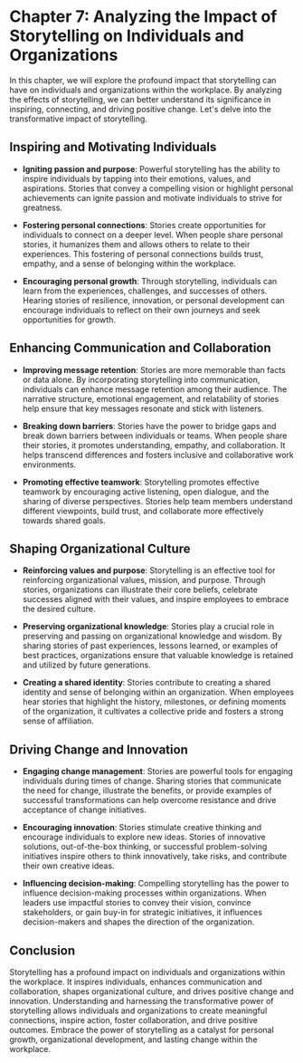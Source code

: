 Chapter 7: Analyzing the Impact of Storytelling on Individuals and Organizations
================================================================================

In this chapter, we will explore the profound impact that storytelling can have on individuals and organizations within the workplace. By analyzing the effects of storytelling, we can better understand its significance in inspiring, connecting, and driving positive change. Let's delve into the transformative impact of storytelling.

Inspiring and Motivating Individuals
------------------------------------

* **Igniting passion and purpose**: Powerful storytelling has the ability to inspire individuals by tapping into their emotions, values, and aspirations. Stories that convey a compelling vision or highlight personal achievements can ignite passion and motivate individuals to strive for greatness.

* **Fostering personal connections**: Stories create opportunities for individuals to connect on a deeper level. When people share personal stories, it humanizes them and allows others to relate to their experiences. This fostering of personal connections builds trust, empathy, and a sense of belonging within the workplace.

* **Encouraging personal growth**: Through storytelling, individuals can learn from the experiences, challenges, and successes of others. Hearing stories of resilience, innovation, or personal development can encourage individuals to reflect on their own journeys and seek opportunities for growth.

Enhancing Communication and Collaboration
-----------------------------------------

* **Improving message retention**: Stories are more memorable than facts or data alone. By incorporating storytelling into communication, individuals can enhance message retention among their audience. The narrative structure, emotional engagement, and relatability of stories help ensure that key messages resonate and stick with listeners.

* **Breaking down barriers**: Stories have the power to bridge gaps and break down barriers between individuals or teams. When people share their stories, it promotes understanding, empathy, and collaboration. It helps transcend differences and fosters inclusive and collaborative work environments.

* **Promoting effective teamwork**: Storytelling promotes effective teamwork by encouraging active listening, open dialogue, and the sharing of diverse perspectives. Stories help team members understand different viewpoints, build trust, and collaborate more effectively towards shared goals.

Shaping Organizational Culture
------------------------------

* **Reinforcing values and purpose**: Storytelling is an effective tool for reinforcing organizational values, mission, and purpose. Through stories, organizations can illustrate their core beliefs, celebrate successes aligned with their values, and inspire employees to embrace the desired culture.

* **Preserving organizational knowledge**: Stories play a crucial role in preserving and passing on organizational knowledge and wisdom. By sharing stories of past experiences, lessons learned, or examples of best practices, organizations ensure that valuable knowledge is retained and utilized by future generations.

* **Creating a shared identity**: Stories contribute to creating a shared identity and sense of belonging within an organization. When employees hear stories that highlight the history, milestones, or defining moments of the organization, it cultivates a collective pride and fosters a strong sense of affiliation.

Driving Change and Innovation
-----------------------------

* **Engaging change management**: Stories are powerful tools for engaging individuals during times of change. Sharing stories that communicate the need for change, illustrate the benefits, or provide examples of successful transformations can help overcome resistance and drive acceptance of change initiatives.

* **Encouraging innovation**: Stories stimulate creative thinking and encourage individuals to explore new ideas. Stories of innovative solutions, out-of-the-box thinking, or successful problem-solving initiatives inspire others to think innovatively, take risks, and contribute their own creative ideas.

* **Influencing decision-making**: Compelling storytelling has the power to influence decision-making processes within organizations. When leaders use impactful stories to convey their vision, convince stakeholders, or gain buy-in for strategic initiatives, it influences decision-makers and shapes the direction of the organization.

Conclusion
----------

Storytelling has a profound impact on individuals and organizations within the workplace. It inspires individuals, enhances communication and collaboration, shapes organizational culture, and drives positive change and innovation. Understanding and harnessing the transformative power of storytelling allows individuals and organizations to create meaningful connections, inspire action, foster collaboration, and drive positive outcomes. Embrace the power of storytelling as a catalyst for personal growth, organizational development, and lasting change within the workplace.
